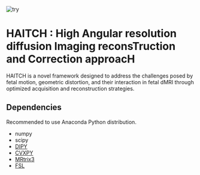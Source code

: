 
![try](https://github.com/H-Snoussi/HAITCH/assets/20087558/4c6f39b9-72f0-4b45-818f-d39bddbd736f)

# HAITCH : High Angular resolution diffusion Imaging reconsTruction and Correction approacH

HAITCH is a novel framework designed to address the challenges posed by fetal motion, geometric distortion, and their interaction in fetal dMRI through optimized acquisition and reconstruction strategies.


## Dependencies
Recommended to use Anaconda Python distribution.
- numpy
- scipy
- [DIPY](https://dipy.org/)
- [CVXPY](http://www.cvxpy.org/)
- [MRtrix3](https://www.mrtrix.org/)
- [FSL](https://fsl.fmrib.ox.ac.uk/fsl/fslwiki/FslInstallation)
